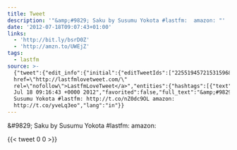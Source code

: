 ```yaml
---
title: Tweet
description: '"&amp;#9829; Saku by Susumu Yokota #lastfm:  amazon: "'
date: '2012-07-18T09:07:43+01:00'
links:
  - 'http://bit.ly/bsrD0Z'
  - 'http://amzn.to/UWEjZ'
tags:
  - lastfm
source: >-
  {"tweet":{"edit_info":{"initial":{"editTweetIds":["225519457215315968"],"editableUntil":"2012-07-18T10:16:43.206Z","editsRemaining":"5","isEditEligible":true}},"retweeted":false,"source":"<a
  href=\"http://lastfmlovetweet.com/\"
  rel=\"nofollow\">LastfmLoveTweet</a>","entities":{"hashtags":[{"text":"lastfm","indices":["34","41"]}],"symbols":[],"user_mentions":[],"urls":[{"url":"http://t.co/nZ0dc9OL","expanded_url":"http://bit.ly/bsrD0Z","display_url":"bit.ly/bsrD0Z","indices":["43","63"]},{"url":"http://t.co/yveLq3eo","expanded_url":"http://amzn.to/UWEjZ","display_url":"amzn.to/UWEjZ","indices":["72","92"]}]},"display_text_range":["0","92"],"favorite_count":"0","id_str":"225519457215315968","truncated":false,"retweet_count":"0","id":"225519457215315968","possibly_sensitive":false,"created_at":"Wed
  Jul 18 09:16:43 +0000 2012","favorited":false,"full_text":"&amp;#9829; Saku by
  Susumu Yokota #lastfm: http://t.co/nZ0dc9OL amazon:
  http://t.co/yveLq3eo","lang":"in"}}
---
```

&amp;#9829; Saku by Susumu Yokota #lastfm:  amazon: 
    
{{< tweet 0 0 >}}
    
